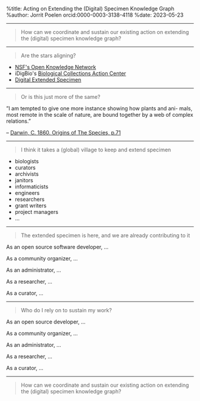 %title: Acting on Extending the (Digital) Specimen Knowledge Graph
%author: Jorrit Poelen orcid:0000-0003-3138-4118
%date: 2023-05-23


-------------------------------------------------

> How can we coordinate and sustain our existing action on extending the (digital) specimen knowledge graph?

-------------------------------------------------

> Are the stars aligning?

* [NSF's Open Knowledge Network](https://github.com/beehind/beehind.github.io/issues/12)
* iDigBio's [Biological Collections Action Center](https://www.idigbio.org/wiki/index.php/Envisioning_a_Biological_Collections_Action_Center)
* [Digital Extended Specimen](https://doi.org/10.3897/biss.5.75736)

-------------------------------------------------

> Or is this just more of the same?

”I am tempted to give one more instance showing how plants and ani-
mals, most remote in the scale of nature, are bound together by a web
of complex relations.”

– [Darwin, C. 1860. Origins of The Species, p.71](https://www.biodiversitylibrary.org/page/27990205)

-------------------------------------------------


> I think it takes a (global) village to keep and extend specimen

* biologists
* curators
* archivists
* janitors
* informaticists 
* engineers
* researchers
* grant writers
* project managers
* ...

-------------------------------------------------

> The extended specimen is here, and we are already contributing to it 


As an open source software developer, ... 

As a community organizer, ...

As an administrator, ...

As a researcher, ...

As a curator, ...


-------------------------------------------------

> Who do I rely on to sustain my work?

As an open source developer, ...

As a community organizer, ...

As an administrator, ...

As a researcher, ...

As a curator, ...



-------------------------------------------------

> How can we coordinate and sustain our existing action on extending the (digital) specimen knowledge graph?



